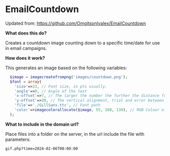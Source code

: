 EmailCountdown
==============
Updated from: https://github.com/Omgitsonlyalex/EmailCountdown

**What does this do?**

Creates a countdown image counting down to a specific time/date for use in email campaigns.

**How does it work?**

This generates an image based on the following variables:

```php
  $image = imagecreatefrompng('images/countdown.png');
  $font = array(
    'size'=>23, // Font size, in pts usually.
    'angle'=>0, // Angle of the text
    'x-offset'=>7, // The larger the number the further the distance from the left hand side, 0 to align to the left.
    'y-offset'=>30, // The vertical alignment, trial and error between 20 and 60.
    'file'=>'./GillSans.ttc', // Font path
    'color'=>imagecolorallocate($image, 55, 160, 130), // RGB Colour of the text
  );
```


**What to include in the domain url?**

Place files into a folder on the server, in the url include the file with parameters: 

```gif.php?time=2024-02-06T00:00:00```
